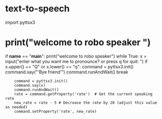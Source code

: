 # text-to-speech


import pyttsx3
# print("welcome to robo speaker ")
if __name__ == "__main__":
    print("welcome to robo speaker")
    while True:
        x = input("enter what you want me to pronounce? or press q for quit: ")
        if x.upper() == "Q" or x.lower() == "q":
            command = pyttsx3.init()
            command.say("'Bye friend'")
            command.runAndWait()
            break
        
        command = pyttsx3.init()
        command.say(x)
        command.runAndWait() 
        rate = command.getProperty('rate')  # Get the current speaking rate
        new_rate = rate - 5 # Decrease the rate by 20 (adjust this value as needed)
        command.setProperty('rate', new_rate)
